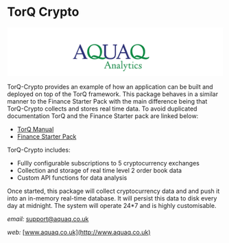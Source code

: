 # TorQ Crypto


![Aquaq Logo](graphics/aquaqlogo.PNG)


TorQ-Crypto provides an example of how an application can be built and 
deployed on top of the TorQ framework. This package behaves in a similar 
manner to the Finance Starter Pack with the main difference being that 
TorQ-Crypto collects and stores real time data. To avoid duplicated documentation 
TorQ and the Finance Starter pack are linked below:

- [TorQ Manual](https://aquaqanalytics.github.io/TorQ/)
- [Finance Starter Pack](https://aquaqanalytics.github.io/TorQ-Finance-Starter-Pack/)

TorQ-Crypto includes:

- Fullly configurable subscriptions to 5 cryptocurrency exchanges
- Collection and storage of real time level 2 order book data
- Custom API functions for data analysis


Once started, this package will collect cryptocurrency data and and push it into an 
in-memory real-time database. It will persist this data to disk every 
day at midnight. The system will operate 24*7 and is highly customisable.

*email:* <support@aquaq.co.uk>

*web:* [www.aquaq.co.uk](http://www.aquaq.co.uk)

